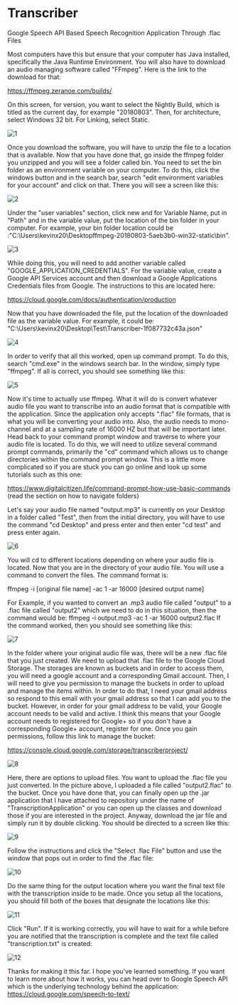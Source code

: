# Transcriber
Google Speech API Based Speech Recognition Application Through .flac Files


Most computers have this but ensure that your computer has Java installed, specifically the Java Runtime Environment. You will also have to download an audio managing software called "FFmpeg". Here is the link to the download for that:


https://ffmpeg.zeranoe.com/builds/


On this screen, for version, you want to select the Nightly Build, which is titled as the current day, for example "20180803". Then, for architecture, select Windows 32 bit. For Linking, select Static.

![1](https://user-images.githubusercontent.com/30887959/43978739-27b2c38e-9c9d-11e8-8745-2fb849bdb31c.png)

Once you download the software, you will have to unzip the file to a location that is available. Now that you have done that, go inside the ffmpeg folder you unzipped and you will see a folder called bin. You need to set the bin folder as an environment variable on your computer. To do this, click the windows button and in the search bar, search "edit environment variables for your account" and click on that. There you will see a screen like this:

![2](https://user-images.githubusercontent.com/30887959/43978750-33e021e2-9c9d-11e8-9da2-dc3fefa24f58.png)

Under the "user variables" section, click new and for Variable Name, put in "Path" and in the variable value, put the location of the bin folder in your computer. For example, your bin folder location could be :"C:\Users\kevinx20\Desktopffmpeg-20180803-5aeb3b0-win32-static\bin".

![3](https://user-images.githubusercontent.com/30887959/43978759-39d9f9ba-9c9d-11e8-8249-1f12bb231795.png)

While doing this, you will need to add another variable called "GOOGLE_APPLICATION_CREDENTIALS". For the variable value, create a Google API Services account and then download a Google Applications Credentials files from Google. The instructions to this are located here:

https://cloud.google.com/docs/authentication/production

Now that you have downloaded the file, put the location of the downloaded file as the variable value. For example, it could be: "C:\Users\kevinx20\Desktop\Test\Transcriber-1f087732c43a.json"

![4](https://user-images.githubusercontent.com/30887959/43978769-4240b616-9c9d-11e8-85f2-b038917b9bbc.png)

In order to verify that all this worked, open up command prompt. To do this, search "cmd.exe" in the windows search bar. In the window, simply type "ffmpeg". If all is correct, you should see something like this:

![5](https://user-images.githubusercontent.com/30887959/43978778-4926e388-9c9d-11e8-9575-08622785612f.png)

Now it's time to actually use ffmpeg. What it will do is convert whatever audio file you want to transcribe into an audio format that is compatible with the application. Since the application only accepts ".flac" file formats, that is what you will be converting your audio into. Also, the audio needs to mono-channel and at a sampling rate of 16000 HZ but that will be important later. Head back to your command prompt window and traverse to where your audio file is located. To do this, we will need to utilize several command prompt commands, primarily the "cd" command which allows us to change directories within the command prompt window. This is a little more complicated so if you are stuck you can go online and look up some tutorials such as this one:

https://www.digitalcitizen.life/command-prompt-how-use-basic-commands (read the section on how to navigate folders)


Let's say your audio file named "output.mp3" is currently on your Desktop in a folder called "Test", then from the initial directory, you will have to use the command "cd Desktop" and press enter and then enter "cd test" and press enter again. 

![6](https://user-images.githubusercontent.com/30887959/43978782-4ef0144c-9c9d-11e8-8e8d-b86c6e84b20e.png)


You will cd to different locations depending on where your audio file is located. Now that you are in the directory of your audio file. You will use a command to convert the files. The command format is: 

ffmpeg -i [original file name] -ac 1 -ar 16000 [desired output name]


For Example, if you wanted to convert an .mp3 audio file called "output" to a .flac file called "output2" which we need to do in this situation, then the command would be: 
ffmpeg -i output.mp3 -ac 1 -ar 16000 output2.flac
If the command worked, then you should see something like this:

![7](https://user-images.githubusercontent.com/30887959/43978790-54fa3dd6-9c9d-11e8-8def-757772f110e5.png)

In the folder where your original audio file was, there will be a new .flac file that you just created. We need to upload that .flac file to the Google Cloud Storage. The storages are known as buckets and in order to access them, you will need a google account and a corresponding Gmail account. Then, I will need to give you permission to manage the buckets in order to upload and manage the items within. In order to do that, I need your gmail address so respond to this email with your gmail address so that I can add you to the bucket. However, in order for your gmail address to be valid, your Google account needs to be valid and active. I think this means that your Google account needs to registered for Google+ so if you don't have a corresponding Google+ account, register for one. Once you gain permissions, follow this link to manage the bucket:

https://console.cloud.google.com/storage/transcriberproject/

![8](https://user-images.githubusercontent.com/30887959/43978800-5d9dee60-9c9d-11e8-9be5-6ca07890ef2d.png)


Here, there are options to upload files. You want to upload the .flac file you just converted. In the picture above, I uploaded a file called "output2.flac" to the bucket. Once you have done that, you can finally open up the .jar application that I have attached to repository under the name of "TranscriptionApplication" or you can open up the classes and download those if you are interested in the project. Anyway, download the jar file and simply run it by double clicking. You should be directed to a screen like this:

![9](https://user-images.githubusercontent.com/30887959/43978807-6595d132-9c9d-11e8-858e-3e1efd02a24f.png)

Follow the instructions and click the "Select .flac File" button and use the window that pops out in order to find the .flac file:

 ![10](https://user-images.githubusercontent.com/30887959/43978808-6b5d2cc8-9c9d-11e8-9d73-7d2341e5b77f.png)

Do the same thing for the output location where you want the final text file with the transcription inside to be made. Once you setup all the locations, you should fill both of the boxes that designate the locations like this:

![11](https://user-images.githubusercontent.com/30887959/43978820-71b05154-9c9d-11e8-96ab-d686734f176d.png)

Click "Run". If it is working correctly, you will have to wait for a while before you are notified that the transcription is complete and the text file called "transcription.txt" is created:

![12](https://user-images.githubusercontent.com/30887959/43978831-7a00bea2-9c9d-11e8-90a9-1b71650037e5.png)

Thanks for making it this far. I hope you've learned something. If you want to learn more about how it works, you can head over to Google Speech API which is the underlying technology behind the application:
https://cloud.google.com/speech-to-text/
